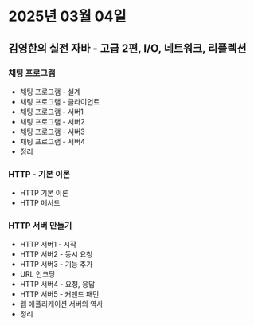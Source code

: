 # 2025년 03월 04일

## 김영한의 실전 자바 - 고급 2편, I/O, 네트워크, 리플렉션

### 채팅 프로그램

- 채팅 프로그램 - 설계
- 채팅 프로그램 - 클라이언트
- 채팅 프로그램 - 서버1
- 채팅 프로그램 - 서버2
- 채팅 프로그램 - 서버3
- 채팅 프로그램 - 서버4
- 정리

### HTTP - 기본 이론

- HTTP 기본 이론
- HTTP 메서드

### HTTP 서버 만들기

- HTTP 서버1 - 시작
- HTTP 서버2 - 동시 요청
- HTTP 서버3 - 기능 추가
- URL 인코딩
- HTTP 서버4 - 요청, 응답
- HTTP 서버5 - 커맨드 패턴
- 웹 애플리케이션 서버의 역사
- 정리
